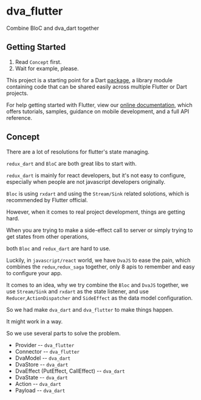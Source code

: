 # dva_flutter

Combine BloC and dva_dart together

## Getting Started

1. Read `Concept` first.
2. Wait for example, please.

This project is a starting point for a Dart
[package](https://flutter.io/developing-packages/),
a library module containing code that can be shared easily across
multiple Flutter or Dart projects.

For help getting started with Flutter, view our
[online documentation](https://flutter.io/docs), which offers tutorials,
samples, guidance on mobile development, and a full API reference.

## Concept

There are a lot of resolutions for flutter's state managing.

`redux_dart` and `BloC` are both great libs to start with.

`redux_dart` is mainly for react developers, but it's not easy to configure, especially when people are not javascript developers originally.

`Bloc` is using `rxdart` and using the `Stream/Sink` related solotions, which is recommended by Flutter official.

However, when it comes to real project development, things are getting hard.

When you are trying to make a side-effect call to server or simply trying to get states from other operations,

both `Bloc` and `redux_dart` are hard to use.

Luckily, in `javascript/react` world, we have `DvaJS` to ease the pain, which combines the `redux`,`redux_saga` together, only 8 apis to remember and easy to configure your app.

It comes to an idea, why we try combine the `Bloc` and `DvaJS` together, we use `Stream/Sink` and `rxdart` as the state listener, and use `Reducer`,`ActionDispatcher` and `SideEffect` as the data model configuration.

So we had make `dva_dart` and `dva_flutter` to make things happen.

It might work in a way.

So we use several parts to solve the problem.

- Provider -- `dva_flutter`
- Connector -- `dva_flutter`
- DvaModel -- `dva_dart`
- DvaStore -- `dva_dart`
- DvaEffect (PutEffect, CallEffect) -- `dva_dart`
- DvaState -- `dva_dart`
- Action -- `dva_dart`
- Payload -- `dva_dart`
